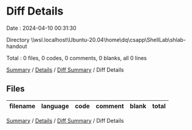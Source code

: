 # Diff Details

Date : 2024-04-10 00:31:30

Directory \\\\wsl.localhost\\Ubuntu-20.04\\home\\dq\\csapp\\ShellLab\\shlab-handout

Total : 0 files,  0 codes, 0 comments, 0 blanks, all 0 lines

[Summary](results.md) / [Details](details.md) / [Diff Summary](diff.md) / Diff Details

## Files
| filename | language | code | comment | blank | total |
| :--- | :--- | ---: | ---: | ---: | ---: |

[Summary](results.md) / [Details](details.md) / [Diff Summary](diff.md) / Diff Details